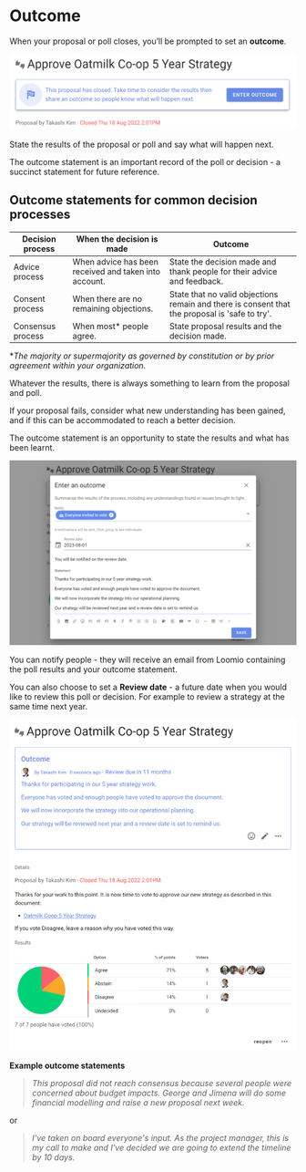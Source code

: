 # Outcome

When your proposal or poll closes, you’ll be prompted to set an **outcome**.

![](outcome_prompt.png)

State the results of the proposal or poll and say what will happen next.

The outcome statement is an important record of the poll or decision - a succinct statement for future reference.

## Outcome statements for common decision processes

| **Decision process** | **When the decision is made** | **Outcome** |
|---|---|---|
| Advice process | When advice has been received and taken into account. | State the decision made and thank people for their advice and feedback. |
| Consent process | When there are no remaining objections. | State that no valid objections remain and there is consent that the proposal is 'safe to try'.  |
| Consensus process | When most* people agree. | State proposal results and the decision made. |

**The majority or supermajority as governed by constitution or by prior agreement within your organization.*  

Whatever the results, there is always something to learn from the proposal and poll. 

If your proposal fails, consider what new understanding has been gained, and if this can be accommodated to reach a better decision.

The outcome statement is an opportunity to state the results and what has been learnt.  

![](outcome_statement.png)

You can notify people - they will receive an email from Loomio containing the poll results and your outcome statement.

You can also choose to set a **Review date** - a future date when you would like to review this poll or decision.  For example to review a strategy at the same time next year.

![](outcome_published.png)

**Example outcome statements**

> _This proposal did not reach consensus because several people were concerned about budget impacts. George and Jimena will do some financial modelling and raise a new proposal next week._

or

> _I've taken on board everyone's input. As the project manager, this is my call to make and I've decided we are going to extend the timeline by 10 days._


